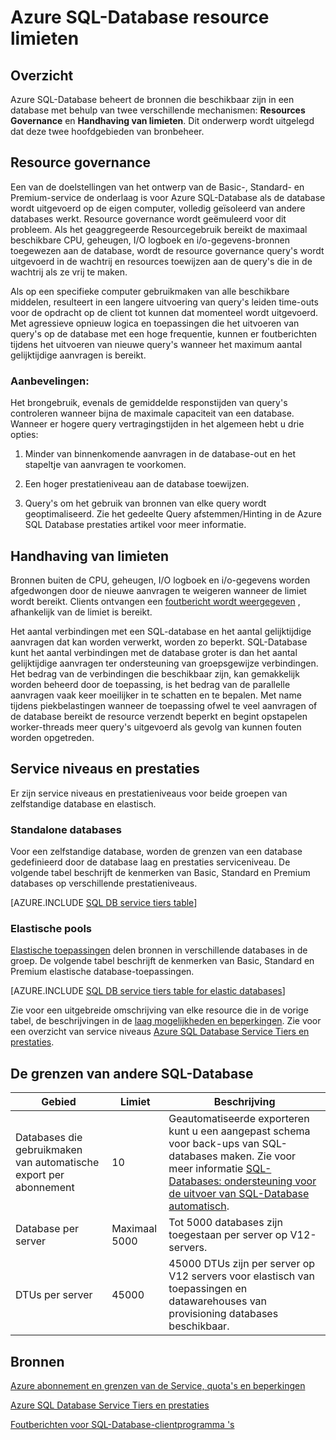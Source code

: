 <properties
    pageTitle="Azure SQL Database Resource limieten"
    description="Deze pagina beschrijft enkele algemene resource limieten voor Azure SQL-Database."
    services="sql-database"
    documentationCenter="na"
    authors="CarlRabeler"
    manager="jhubbard"
    editor="monicar" />


<tags
    ms.service="sql-database"
    ms.devlang="na"
    ms.topic="article"
    ms.tgt_pltfrm="na"
    ms.workload="data-management"
    ms.date="10/13/2016"
    ms.author="carlrab" />


# <a name="azure-sql-database-resource-limits"></a>Azure SQL-Database resource limieten

## <a name="overview"></a>Overzicht

Azure SQL-Database beheert de bronnen die beschikbaar zijn in een database met behulp van twee verschillende mechanismen: **Resources Governance** en **Handhaving van limieten**. Dit onderwerp wordt uitgelegd dat deze twee hoofdgebieden van bronbeheer.

## <a name="resource-governance"></a>Resource governance
Een van de doelstellingen van het ontwerp van de Basic-, Standard- en Premium-service de onderlaag is voor Azure SQL-Database als de database wordt uitgevoerd op de eigen computer, volledig geïsoleerd van andere databases werkt. Resource governance wordt geëmuleerd voor dit probleem. Als het geaggregeerde Resourcegebruik bereikt de maximaal beschikbare CPU, geheugen, I/O logboek en i/o-gegevens-bronnen toegewezen aan de database, wordt de resource governance query's wordt uitgevoerd in de wachtrij en resources toewijzen aan de query's die in de wachtrij als ze vrij te maken.

Als op een specifieke computer gebruikmaken van alle beschikbare middelen, resulteert in een langere uitvoering van query's leiden time-outs voor de opdracht op de client tot kunnen dat momenteel wordt uitgevoerd. Met agressieve opnieuw logica en toepassingen die het uitvoeren van query's op de database met een hoge frequentie, kunnen er foutberichten tijdens het uitvoeren van nieuwe query's wanneer het maximum aantal gelijktijdige aanvragen is bereikt.

### <a name="recommendations"></a>Aanbevelingen:
Het brongebruik, evenals de gemiddelde responstijden van query's controleren wanneer bijna de maximale capaciteit van een database. Wanneer er hogere query vertragingstijden in het algemeen hebt u drie opties:

1.  Minder van binnenkomende aanvragen in de database-out en het stapeltje van aanvragen te voorkomen.

2.  Een hoger prestatieniveau aan de database toewijzen.

3.  Query's om het gebruik van bronnen van elke query wordt geoptimaliseerd. Zie het gedeelte Query afstemmen/Hinting in de Azure SQL Database prestaties artikel voor meer informatie.

## <a name="enforcement-of-limits"></a>Handhaving van limieten
Bronnen buiten de CPU, geheugen, I/O logboek en i/o-gegevens worden afgedwongen door de nieuwe aanvragen te weigeren wanneer de limiet wordt bereikt. Clients ontvangen een [foutbericht wordt weergegeven](sql-database-develop-error-messages.md) , afhankelijk van de limiet is bereikt.

Het aantal verbindingen met een SQL-database en het aantal gelijktijdige aanvragen dat kan worden verwerkt, worden zo beperkt. SQL-Database kunt het aantal verbindingen met de database groter is dan het aantal gelijktijdige aanvragen ter ondersteuning van groepsgewijze verbindingen. Het bedrag van de verbindingen die beschikbaar zijn, kan gemakkelijk worden beheerd door de toepassing, is het bedrag van de parallelle aanvragen vaak keer moeilijker in te schatten en te bepalen. Met name tijdens piekbelastingen wanneer de toepassing ofwel te veel aanvragen of de database bereikt de resource verzendt beperkt en begint opstapelen worker-threads meer query's uitgevoerd als gevolg van kunnen fouten worden opgetreden.

## <a name="service-tiers-and-performance-levels"></a>Service niveaus en prestaties

Er zijn service niveaus en prestatieniveaus voor beide groepen van zelfstandige database en elastisch.

### <a name="standalone-databases"></a>Standalone databases

Voor een zelfstandige database, worden de grenzen van een database gedefinieerd door de database laag en prestaties serviceniveau. De volgende tabel beschrijft de kenmerken van Basic, Standard en Premium databases op verschillende prestatieniveaus.

[AZURE.INCLUDE [SQL DB service tiers table](../../includes/sql-database-service-tiers-table.md)]

### <a name="elastic-pools"></a>Elastische pools

[Elastische toepassingen](sql-database-elastic-pool.md) delen bronnen in verschillende databases in de groep. De volgende tabel beschrijft de kenmerken van Basic, Standard en Premium elastische database-toepassingen.

[AZURE.INCLUDE [SQL DB service tiers table for elastic databases](../../includes/sql-database-service-tiers-table-elastic-db-pools.md)]

Zie voor een uitgebreide omschrijving van elke resource die in de vorige tabel, de beschrijvingen in de [laag mogelijkheden en beperkingen](sql-database-performance-guidance.md#service-tier-capabilities-and-limits). Zie voor een overzicht van service niveaus [Azure SQL Database Service Tiers en prestaties](sql-database-service-tiers.md).

## <a name="other-sql-database-limits"></a>De grenzen van andere SQL-Database

| Gebied | Limiet | Beschrijving |
|---|---|---|
| Databases die gebruikmaken van automatische export per abonnement | 10 | Geautomatiseerde exporteren kunt u een aangepast schema voor back-ups van SQL-databases maken. Zie voor meer informatie [SQL-Databases: ondersteuning voor de uitvoer van SQL-Database automatisch](http://weblogs.asp.net/scottgu/windows-azure-july-updates-sql-database-traffic-manager-autoscale-virtual-machines).|
| Database per server | Maximaal 5000 | Tot 5000 databases zijn toegestaan per server op V12-servers. |  
| DTUs per server | 45000 | 45000 DTUs zijn per server op V12 servers voor elastisch van toepassingen en datawarehouses van provisioning databases beschikbaar. |



## <a name="resources"></a>Bronnen

[Azure abonnement en grenzen van de Service, quota's en beperkingen](../azure-subscription-service-limits.md)

[Azure SQL Database Service Tiers en prestaties](sql-database-service-tiers.md)

[Foutberichten voor SQL-Database-clientprogramma 's](sql-database-develop-error-messages.md)
